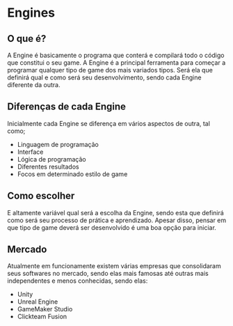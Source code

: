 # Engines

## O que é?

A Engine é basicamente o programa que conterá e compilará todo o código que constitui o seu game. A Engine é a principal ferramenta para começar a programar qualquer tipo de game dos mais variados tipos.
Será ela que definirá qual e como será seu desenvolvimento, sendo cada Engine diferente da outra.

## Diferenças de cada Engine

Inicialmente cada Engine se diferença em vários aspectos de outra, tal como;

- Linguagem de programação
- Interface
- Lógica de programação
- Diferentes resultados
- Focos em determinado estilo de game

## Como escolher

E altamente variável qual será a escolha da Engine, sendo esta que definirá como será seu processo de prática e aprendizado. Apesar disso, pensar em que tipo de game deverá ser desenvolvido é uma boa opção para iniciar.

## Mercado

Atualmente em funcionamente existem várias empresas que consolidaram seus softwares no mercado, sendo elas mais famosas até outras mais independentes e menos conhecidas, sendo elas:

- Unity
- Unreal Engine
- GameMaker Studio
- Clickteam Fusion